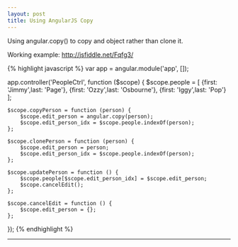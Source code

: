 ```yaml
---
layout: post
title: Using AngularJS Copy
---
```

<p>Using angular.copy() to copy and object rather than clone it.</p>
<p>Working example: <a href="http://jsfiddle.net/robrothedev/Fqfg3/">http://jsfiddle.net/Fqfg3/</a></p>

{% highlight javascript %}
var app = angular.module('app', []);

app.controller('PeopleCtrl', function ($scope) {
    $scope.people = [
          {first: 'Jimmy',last: 'Page'},
          {first: 'Ozzy',last: 'Osbourne'},
          {first: 'Iggy',last: 'Pop'}
    ];

    $scope.copyPerson = function (person) {
        $scope.edit_person = angular.copy(person);
        $scope.edit_person_idx = $scope.people.indexOf(person);
    };

    $scope.clonePerson = function (person) {
        $scope.edit_person = person;
        $scope.edit_person_idx = $scope.people.indexOf(person);
    };

    $scope.updatePerson = function () {
        $scope.people[$scope.edit_person_idx] = $scope.edit_person;
        $scope.cancelEdit();
    };

    $scope.cancelEdit = function () {
        $scope.edit_person = {};
    };
});
{% endhighlight %}

-----

